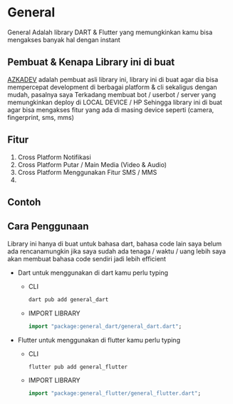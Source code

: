 # General

General Adalah library DART & Flutter yang memungkinkan kamu bisa mengakses banyak hal dengan instant

## Pembuat & Kenapa Library ini di buat

[AZKADEV](https://github.com/azkadev) adalah pembuat asli library ini, library ini di buat agar dia bisa mempercepat development di berbagai platform & cli sekaligus dengan mudah, pasalnya saya Terkadang membuat bot / userbot / server yang memungkinkan deploy di LOCAL DEVICE / HP Sehingga library ini di buat agar bisa mengakses fitur yang ada di masing device seperti (camera, fingerprint, sms, mms)

## Fitur

1. Cross Platform Notifikasi
2. Cross Platform Putar / Main Media (Video & Audio)
3. Cross Platform Menggunakan Fitur SMS / MMS
4. 

## Contoh


## Cara Penggunaan

Library ini hanya di buat untuk bahasa dart, bahasa code lain saya belum ada rencanamungkin jika saya sudah ada tenaga / waktu / uang lebih saya akan membuat bahasa code sendiri jadi lebih efficient

- Dart
  untuk menggunakan di dart kamu perlu typing
  - CLI
    ```bash
    dart pub add general_dart
    ```
  - IMPORT LIBRARY
    ```dart
    import "package:general_dart/general_dart.dart";
    ```

- Flutter
  untuk menggunakan di flutter kamu perlu typing
  - CLI
    ```bash
    flutter pub add general_flutter
    ```
  - IMPORT LIBRARY
    ```dart
    import "package:general_flutter/general_flutter.dart";
    ```